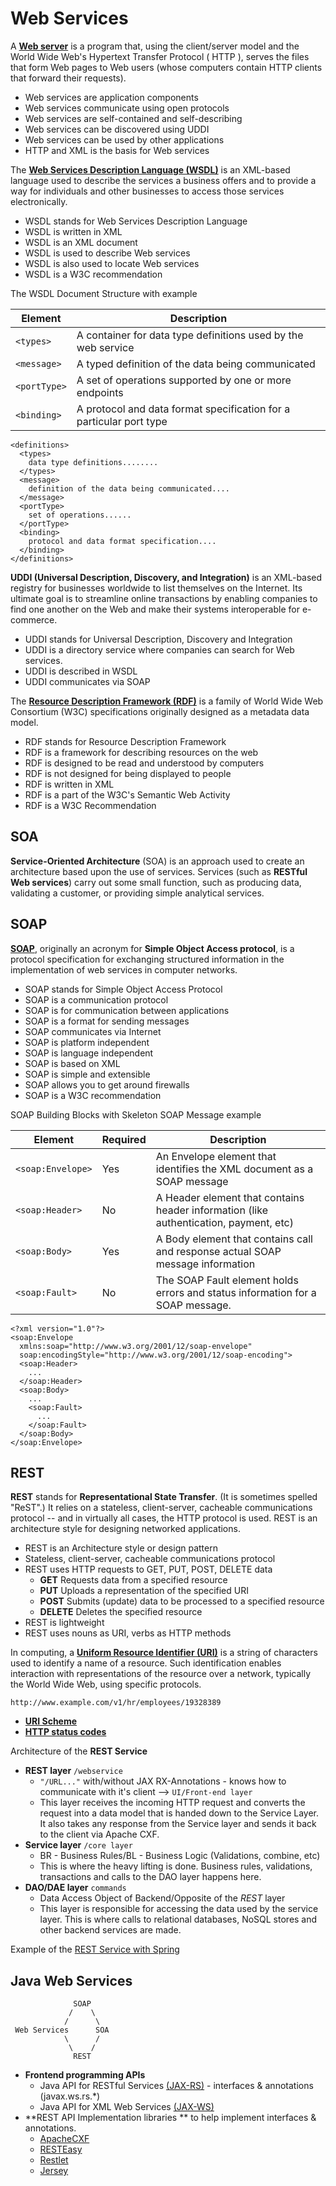 # Web Services

A [**Web server**](http://www.w3schools.com/webservices/default.asp) is a program that, using the client/server model and the World Wide Web's Hypertext Transfer Protocol ( HTTP ), serves the files that form Web pages to Web users (whose computers contain HTTP clients that forward their requests).

- Web services are application components
- Web services communicate using open protocols
- Web services are self-contained and self-describing
- Web services can be discovered using UDDI
- Web services can be used by other applications
- HTTP and XML is the basis for Web services

The [**Web Services Description Language (WSDL)**](http://www.w3schools.com/webservices/ws_wsdl_intro.asp) is an XML-based language used to describe the services a business offers and to provide a way for individuals and other businesses to access those services electronically.

- WSDL stands for Web Services Description Language
- WSDL is written in XML
- WSDL is an XML document
- WSDL is used to describe Web services
- WSDL is also used to locate Web services
- WSDL is a W3C recommendation

The WSDL Document Structure with example

Element	     | Description
-------------|--------------------------------------------------------------------
`<types>`	   | A container for data type definitions used by the web service
`<message>`	 | A typed definition of the data being communicated
`<portType>` | A set of operations supported by one or more endpoints
`<binding>`	 | A protocol and data format specification for a particular port type

```
<definitions>
  <types>
    data type definitions........
  </types>
  <message>
    definition of the data being communicated....
  </message>
  <portType>
    set of operations......
  </portType>
  <binding>
    protocol and data format specification....
  </binding>
</definitions>
```

**UDDI (Universal Description, Discovery, and Integration)** is an XML-based registry for businesses worldwide to list themselves on the Internet. Its ultimate goal is to streamline online transactions by enabling companies to find one another on the Web and make their systems interoperable for e-commerce.

- UDDI stands for Universal Description, Discovery and Integration
- UDDI is a directory service where companies can search for Web services.
- UDDI is described in WSDL
- UDDI communicates via SOAP

The [**Resource Description Framework (RDF)**](http://www.w3schools.com/webservices/ws_rdf_intro.asp) is a family of World Wide Web Consortium (W3C) specifications originally designed as a metadata data model.

- RDF stands for Resource Description Framework
- RDF is a framework for describing resources on the web
- RDF is designed to be read and understood by computers
- RDF is not designed for being displayed to people
- RDF is written in XML
- RDF is a part of the W3C's Semantic Web Activity
- RDF is a W3C Recommendation

## SOA

**Service-Oriented Architecture** (SOA) is an approach used to create an architecture based upon the use of services. Services (such as **RESTful Web services**) carry out some small function, such as producing data, validating a customer, or providing simple analytical services.

## SOAP

[**SOAP**](http://www.w3schools.com/webservices/ws_soap_intro.asp), originally an acronym for **Simple Object Access protocol**, is a protocol specification for exchanging structured information in the implementation of web services in computer networks.

- SOAP stands for Simple Object Access Protocol
- SOAP is a communication protocol
- SOAP is for communication between applications
- SOAP is a format for sending messages
- SOAP communicates via Internet
- SOAP is platform independent
- SOAP is language independent
- SOAP is based on XML
- SOAP is simple and extensible
- SOAP allows you to get around firewalls
- SOAP is a W3C recommendation

SOAP Building Blocks with Skeleton SOAP Message example

Element	          | Required | Description
------------------|----------|--------------------------------------------------------------------------------------
`<soap:Envelope>` | Yes      | An Envelope element that identifies the XML document as a SOAP message
`<soap:Header>`	  | No       | A Header element that contains header information (like authentication, payment, etc)
`<soap:Body>`     | Yes      | A Body element that contains call and response actual SOAP message information
`<soap:Fault>`	  | No       | The SOAP Fault element holds errors and status information for a SOAP message.

```
<?xml version="1.0"?>
<soap:Envelope
  xmlns:soap="http://www.w3.org/2001/12/soap-envelope"
  soap:encodingStyle="http://www.w3.org/2001/12/soap-encoding">
  <soap:Header>
    ...
  </soap:Header>
  <soap:Body>
    ...
    <soap:Fault>
      ...
    </soap:Fault>
  </soap:Body>
</soap:Envelope>
```

## REST

**REST** stands for **Representational State Transfer**. (It is sometimes spelled "ReST".) It relies on a stateless, client-server, cacheable communications protocol -- and in virtually all cases, the HTTP protocol is used. REST is an architecture style for designing networked applications.

- REST is an Architecture style or design pattern
- Stateless, client-server, cacheable communications protocol
- REST uses HTTP requests to GET, PUT, POST, DELETE data
  - **GET** Requests data from a specified resource
  - **PUT**	Uploads a representation of the specified URI
  - **POST** Submits (update) data to be processed to a specified resource
  - **DELETE** Deletes the specified resource
- REST is lightweight
- REST uses nouns as URI, verbs as HTTP methods

In computing, a [**Uniform Resource Identifier (URI)**](http://en.wikipedia.org/wiki/Uniform_resource_identifier) is a string of characters used to identify a name of a resource. Such identification enables interaction with representations of the resource over a network, typically the World Wide Web, using specific protocols.

```
http://www.example.com/v1/hr/employees/19328389
```

- [**URI Scheme**](http://en.wikipedia.org/wiki/URI_scheme)
- [**HTTP status codes**](http://en.wikipedia.org/wiki/List_of_HTTP_status_codes)

Architecture of the **REST Service**

- **REST layer** `/webservice` 
  - `"/URL..."` with/without JAX RX-Annotations - knows how to communicate with it's client --> `UI/Front-end layer`
  - This layer receives the incoming HTTP request and converts the request into a data model that is handed down to the Service Layer. It also takes any response from the Service layer and sends it back to the client via Apache CXF.
- **Service layer** `/core layer`
  - BR - Business Rules/BL - Business Logic (Validations, combine, etc) 
  - This is where the heavy lifting is done. Business rules, validations, transactions and calls to the DAO layer happens here.
- **DAO/DAE layer** `commands`
  - Data Access Object of Backend/Opposite of the *REST* layer
  - This layer is responsible for accessing the data used by the service layer. This is where calls to relational databases, NoSQL stores and other backend services are made.

Example of the [REST Service with Spring](https://github.com/valerysamovich/blueprint)

## Java Web Services

                  SOAP
                 /    \
                /      \
     Web Services      SOA
                \      /
                 \    /
                  REST

- **Frontend programming APIs**
  - Java API for RESTful Services [(JAX-RS)](https://jax-rs-spec.java.net/) - interfaces & annotations (javax.ws.rs.*)
  - Java API for XML Web Services [(JAX-WS)](https://jax-ws.java.net/)
- **REST API Implementation libraries ** to help implement interfaces & annotations.
  - [ApacheCXF]()
  - [RESTEasy](http://resteasy.jboss.org/)
  - [Restlet](https://restlet.com/)
  - [Jersey](https://jersey.java.net/)


        
